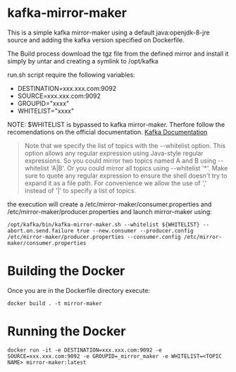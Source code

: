 # kafka-mirror-maker

This is a simple kafka mirror-maker using a default java:openjdk-8-jre source and adding the kafka version specified on Dockerfile.

The Build process download the tgz file from the defined mirror and install it simply by untar and creating a symlink to /opt/kafka

run.sh script require the following variables:

* DESTINATION=xxx.xxx.com:9092
* SOURCE=xxx.xxx.com:9092
* GROUPID="xxxx"
* WHITELIST="xxxx" 

NOTE: $WHITELIST is bypassed to kafka mirror-maker. Therfore follow the recomendations on the official documentation. [Kafka Documentation](https://kafka.apache.org/documentation/#basic_ops_mirror_maker)

>Note that we specify the list of topics with the --whitelist option. This option allows any regular expression using Java-style regular expressions. So you could mirror two topics named A and B using --whitelist 'A|B'. Or you could mirror all topics using --whitelist '*'. Make sure to quote any regular expression to ensure the shell doesn't try to expand it as a file path. For convenience we allow the use of ',' instead of '|' to specify a list of topics.
 

the execution will create a /etc/mirror-maker/consumer.properties and /etc/mirror-maker/producer.properties and launch mirror-maker using:
```
/opt/kafka/bin/kafka-mirror-maker.sh --whitelist ${WHITELIST} --abort.on.send.failure true --new.consumer --producer.config /etc/mirror-maker/producer.properties --consumer.config /etc/mirror-maker/consumer.properties
```

# Building the Docker

Once you are in the Dockerfile directory execute:

```
docker build . -t mirror-maker 
```

# Running the Docker
```
docker run -it -e DESTINATION=xxx.xxx.com:9092 -e SOURCE=xxx.xxx.com:9092 -e GROUPID=_mirror_maker -e WHITELIST=<TOPIC NAME> mirror-maker:latest
```
